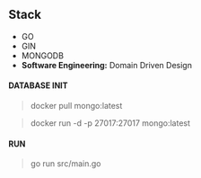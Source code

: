 
## Stack
- GO
- GIN
- MONGODB
- <b>Software Engineering:</b> Domain Driven Design 

#### DATABASE INIT
> docker pull mongo:latest

> docker run -d -p 27017:27017 mongo:latest

#### RUN
> go run src/main.go
